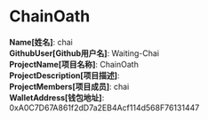 # ChainOath

**Name[姓名]**: chai  
**GithubUser[Github用户名]**: Waiting-Chai  
**ProjectName[项目名称]**: ChainOath  
**ProjectDescription[项目描述]**:   
**ProjectMembers[项目成员]**: chai  
**WalletAddress[钱包地址]**: 0xA0C7D67A861f2dD7a2EB4Acf114d568F76131447